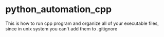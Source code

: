 # python_automation_cpp
This is how to run cpp program and organize all of your executable files, since in unix system you can't add them to  .gitignore 
